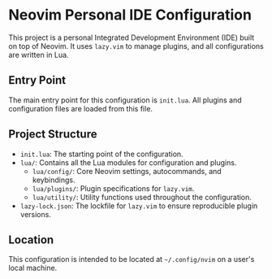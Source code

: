 # Neovim Personal IDE Configuration

This project is a personal Integrated Development Environment (IDE) built on top of Neovim. It uses `lazy.vim` to manage plugins, and all configurations are written in Lua.

## Entry Point

The main entry point for this configuration is `init.lua`. All plugins and configuration files are loaded from this file.

## Project Structure

- `init.lua`: The starting point of the configuration.
- `lua/`: Contains all the Lua modules for configuration and plugins.
  - `lua/config/`: Core Neovim settings, autocommands, and keybindings.
  - `lua/plugins/`: Plugin specifications for `lazy.vim`.
  - `lua/utility/`: Utility functions used throughout the configuration.
- `lazy-lock.json`: The lockfile for `lazy.vim` to ensure reproducible plugin versions.

## Location

This configuration is intended to be located at `~/.config/nvim` on a user's local machine.
